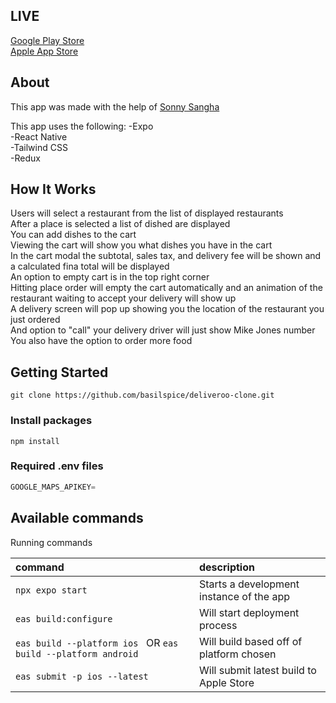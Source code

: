 ## LIVE

[Google Play Store]()  
[Apple App Store]()  

## About

This app was made with the help of [Sonny Sangha](https://www.youtube.com/watch?v=AkEnidfZnCU)



This app uses the following:
-Expo  
-React Native  
-Tailwind CSS   
-Redux  


## How  It Works

Users will select a restaurant from the list of displayed restaurants  
After a place is selected a list of dished are displayed  
You can add dishes to the cart   
Viewing the cart will show you what dishes you have in the cart    
In the cart modal the subtotal, sales tax, and delivery fee will be shown and a calculated fina total will be displayed  
An option to empty cart is in the top right corner  
Hitting place order will empty the cart automatically and an animation of the restaurant waiting to accept your delivery will show up  
A delivery screen will pop up showing you the location of the restaurant you just ordered  
And option to "call" your delivery driver will just show Mike Jones number  
You also have the option to order more food   


## Getting Started

```shell
git clone https://github.com/basilspice/deliveroo-clone.git
```

### Install packages

```shell
npm install
```

### Required .env files


```js
GOOGLE_MAPS_APIKEY=
```


## Available commands
Running commands

| command         | description                              |
| :----------------------------------------------------------------- | :--------------------------------------- |
| `npx expo start`                                                   | Starts a development instance of the app |
| `eas build:configure`                                              | Will start deployment process            |
| `eas build --platform ios ` OR `eas build --platform android`      | Will build based off of platform chosen  |          |
| `eas submit -p ios --latest`                                       | Will submit latest build to Apple Store           |

